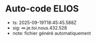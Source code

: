 # Auto-code ELIOS
- ts: 2025-09-19T18:45:45.588Z
- sig: ∞.je.toi.nous.432.528
- note: fichier généré automatiquement
